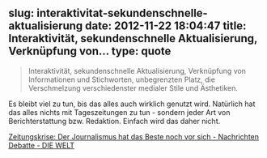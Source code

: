 slug: interaktivitat-sekundenschnelle-aktualisierung
date: 2012-11-22 18:04:47
title: Interaktivität, sekundenschnelle Aktualisierung, Verknüpfung von...
type: quote
---

> Interaktivität, sekundenschnelle Aktualisierung, Verknüpfung von Informationen und Stichworten, unbegrenzten Platz, die Verschmelzung verschiedenster medialer Stile und Ästhetiken.

Es bleibt viel zu tun, bis das alles auch wirklich genutzt wird. Natürlich hat das alles nichts mit Tageszeitungen zu tun - sondern jeder Art von Berichterstattung bzw. Redaktion. Einfach wird das daher nicht.

 [Zeitungskrise: Der Journalismus hat das Beste noch vor sich - Nachrichten Debatte - DIE WELT](http://www.welt.de/debatte/article111363883/Der-Journalismus-hat-das-Beste-noch-vor-sich.html)
